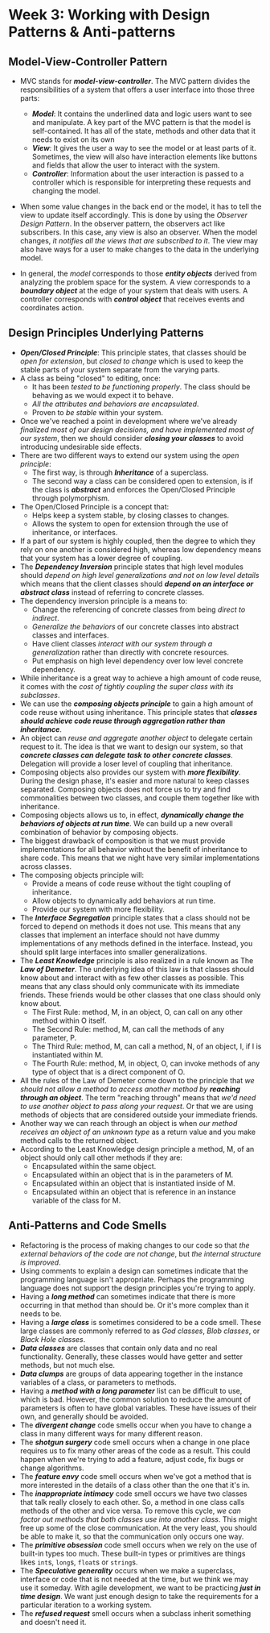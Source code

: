# Week 3: Working with Design Patterns & Anti-patterns

## Model-View-Controller Pattern

- MVC stands for ***model-view-controller***. The MVC pattern divides the responsibilities of a system that offers a user interface into those three parts:
  - ***Model***: It contains the underlined data and logic users want to see and manipulate. A key part of the MVC pattern is that the model is self-contained. It has all of the state, methods and other data that it needs to exist on its own
  - ***View***: It gives the user a way to see the model or at least parts of it. Sometimes, the view will also have interaction elements like buttons and fields that allow the user to interact with the system.
  - ***Controller***: Information about the user interaction is passed to a controller which is responsible for interpreting these requests and changing the model.

- When some value changes in the back end or the model, it has to tell the view to update itself accordingly. This is done by using the *Observer Design Pattern*. In the observer pattern, the observers act like subscribers. In this case, any view is also an observer. When the model changes, *it notifies all the views that are subscribed to it*. The view may also have ways for a user to make changes to the data in the underlying model.
- In general, the *model* corresponds to those ***entity objects*** derived from analyzing the problem space for the system. A view corresponds to a ***boundary object*** at the edge of your system that deals with users. A controller corresponds with ***control object*** that receives events and coordinates action.

## Design Principles Underlying Patterns

- ***Open/Closed Principle***: This principle states, that classes should be *open for extension*, but *closed to change* which is used to keep the stable parts of your system separate from the varying parts.
- A class as being "closed" to editing, once:
  - It has been *tested to be functioning properly*. The class should be behaving as we would expect it to behave.
  - *All the attributes and behaviors are encapsulated*.
  - Proven to *be stable* within your system.
- Once we've reached a point in development where we've already *finalized most of our design decisions, and have implemented most of our system*, then we should consider ***closing your classes*** to avoid introducing undesirable side effects.
- There are two different ways to extend our system using the *open principle*:
  - The first way, is through ***Inheritance*** of a superclass.
  - The second way a class can be considered open to extension, is if the class is ***abstract*** and enforces the Open/Closed Principle through polymorphism.
- The Open/Closed Principle is a concept that:
  - Helps keep a system stable, by closing classes to changes.
  - Allows the system to open for extension through the use of inheritance, or interfaces.
- If a part of our system is highly coupled, then the degree to which they rely on one another is considered high, whereas low dependency means that your system has a lower degree of coupling.
- The ***Dependency Inversion*** principle states that high level modules should *depend on high level generalizations and not on low level details* which means that the client classes should ***depend on an interface or abstract class*** instead of referring to concrete classes.
- The dependency inversion principle is a means to:
  - Change the referencing of concrete classes from being *direct to indirect*.
  - *Generalize the behaviors* of our concrete classes into abstract classes and interfaces.
  - Have client classes *interact with our system through a generalization* rather than directly with concrete resources.
  - Put emphasis on high level dependency over low level concrete dependency.
- While inheritance is a great way to achieve a high amount of code reuse, it comes with the *cost of tightly coupling the super class with its subclasses*.
- We can use the ***composing objects principle*** to gain a high amount of code reuse without using inheritance. This principle states that ***classes should achieve code reuse through aggregation rather than inheritance***.
- An object can *reuse and aggregate another object* to delegate certain request to it. The idea is that we want to design our system, so that ***concrete classes can delegate task to other concrete classes***. Delegation will provide a loser level of coupling that inheritance.
- Composing objects also provides our system with ***more flexibility***. During the design phase, it's easier and more natural to keep classes separated. Composing objects does not force us to try and find commonalities between two classes, and couple them together like with inheritance.
- Composing objects allows us to, in effect, ***dynamically change the behaviors of objects at run time***. We can build up a new overall combination of behavior by composing objects.
- The biggest drawback of composition is that we must provide implementations for all behavior without the benefit of inheritance to share code. This means that we night have very similar implementations across classes.
- The composing objects principle will:
  - Provide a means of code reuse without the tight coupling of inheritance.
  - Allow objects to dynamically add behaviors at run time.
  - Provide our system with more flexibility.
- The ***Interface Segregation*** principle states that a class should not be forced to depend on methods it does not use. This means that any classes that implement an interface should not have dummy implementations of any methods defined in the interface. Instead, you should split large interfaces into smaller generalizations.
- The ***Least Knowledge*** principle is also realized in a rule known as The ***Law of Demeter***. The underlying idea of this law is that classes should know about and interact with as few other classes as possible. This means that any class should only communicate with its immediate friends. These friends would be other classes that one class should only know about.
  - The First Rule: method, M, in an object, O, can call on any other method within O itself.
  - The Second Rule: method, M, can call the methods of any parameter, P.
  - The Third Rule: method, M, can call a method, N, of an object, I, if I is instantiated within M.
  - The Fourth Rule: method, M, in object, O, can invoke methods of any type of object that is a direct component of O.
- All the rules of the Law of Demeter come down to the principle that *we should not allow a method to access another method by* ***reaching through an object***. The term "reaching through" means that *we'd need to use another object to pass along your request*. Or that we are using methods of objects that are considered outside your immediate friends.
- Another way we can reach through an object is when *our method receives an object of an unknown type* as a return value and you make method calls to the returned object.
- According to the Least Knowledge design principle a method, M, of an object should only call other methods if they are:
  - Encapsulated within the same object.
  - Encapsulated within an object that is in the parameters of M.
  - Encapsulated within an object that is instantiated inside of M.
  - Encapsulated within an object that is reference in an instance variable of the class for M.

## Anti-Patterns and Code Smells

- Refactoring is the process of making changes to our code so that *the external behaviors of the code are not change*, but *the internal structure is improved*.
- Using comments to explain a design can sometimes indicate that the programming language isn't appropriate. Perhaps the programming language does not support the design principles you're trying to apply.
- Having a ***long method*** can sometimes indicate that there is more occurring in that method than should be. Or it's more complex than it needs to be.
- Having a ***large class*** is sometimes considered to be a code smell. These large classes are commonly referred to as *God classes*, *Blob classes*, or *Black Hole classes*.
- ***Data classes*** are classes that contain only data and no real functionality. Generally, these classes would have getter and setter methods, but not much else.
- ***Data clumps*** are groups of data appearing together in the instance variables of a class, or parameters to methods.
- Having a ***method with a long parameter*** list can be difficult to use, which is bad. However, the common solution to reduce the amount of parameters is often to have global variables. These have issues of their own, and generally should be avoided.
- The ***divergent change*** code smells occur when you have to change a class in many different ways for many different reason.
- The ***shotgun surgery*** code smell occurs when a change in one place requires us to fix many other areas of the code as a result. This could happen when we're trying to add a feature, adjust code, fix bugs or change algorithms.
- The ***feature envy*** code smell occurs when we've got a method that is more interested in the details of a class other than the one that it's in.
- The ***inappropriate intimacy*** code smell occurs we have two classes that talk really closely to each other. So, a method in one class calls methods of the other and vice versa. To remove this cycle, *we can factor out methods that both classes use into another class*. This might free up some of the close communication. At the very least, you should be able to make it, so that the communication only occurs one way.
- The ***primitive obsession*** code smell occurs when we rely on the use of built-in types too much. These built-in types or primitives are things likes `int`s, `long`s, `float`s or `string`s.
- The ***Speculative generality*** occurs when we make a superclass, interface or code that is not needed at the time, but we think we may use it someday. With agile development, we want to be practicing ***just in time design***. We want just enough design to take the requirements for a particular iteration to a working system.
- The ***refused request*** smell occurs when a subclass inherit something and doesn't need it.
